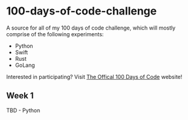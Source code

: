 # 100-days-of-code-challenge

A source for all of my 100 days of code challenge, which will mostly comprise of the 
following experiments: 

- Python
- Swift
- Rust
- GoLang

Interested in participating? Visit [The Offical 100 Days of Code](100daysofcode.com)
website!

## Week 1
TBD - Python

